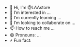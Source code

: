 - 👋 Hi, I’m @LAAstore
- 👀 I’m interested in ...
- 🌱 I’m currently learning ...
- 💞️ I’m looking to collaborate on ...
- 📫 How to reach me ...
- 😄 Pronouns: ...
- ⚡ Fun fact: 

<!---
Aldopanel/Aldopanel is a ✨ special ✨ repository because its `README.md` (this file) appears on your GitHub profile.
You can click the Preview link to take a look at your changes.
--->
